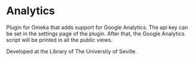 # Analytics
Plugin for Omeka that adds support for Google Analytics.
The api key can be set in the settings page of the plugin.
After that, the Google Analytics script will be printed in all the public views.

Developed at the Library of The University of Seville.
